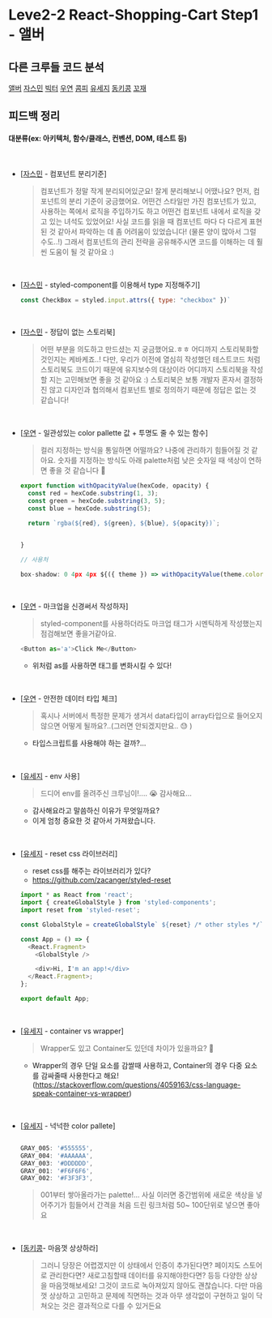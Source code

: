 # Leve2-2 React-Shopping-Cart Step1 - 앨버

## 다른 크루들 코드 분석

[앨버](https://github.com/woowacourse/react-shopping-cart/pull/91)
[자스민](https://github.com/woowacourse/react-shopping-cart/pull/90)
[빅터](https://github.com/woowacourse/react-shopping-cart/pull/94)
[우연](https://github.com/woowacourse/react-shopping-cart/pull/93)
[콤피](https://github.com/woowacourse/react-shopping-cart/pull/87)
[유세지](https://github.com/woowacourse/react-shopping-cart/pull/92)
[동키콩](https://github.com/woowacourse/react-shopping-cart/pull/82)
[꼬재](https://github.com/woowacourse/react-shopping-cart/pull/83)

## 피드백 정리

#### 대분류(ex: 아키텍처, 함수/클래스, 컨벤션, DOM, 테스트 등)

<br>

- [[자스민](https://github.com/woowacourse/react-shopping-cart/pull/90#pullrequestreview-970699758) - 컴포넌트 분리기준]

  > 컴포넌트가 정말 작게 분리되어있군요! 잘게 분리해보니 어땠나요? 먼저, 컴포넌트의 분리 기준이 궁금했어요.
  > 어떤건 스타일만 가진 컴포넌트가 있고, 사용하는 쪽에서 로직을 주입하기도 하고 어떤건 컴포넌트 내에서 로직을 갖고 있는 녀석도 있었어요! 사실 코드를 읽을 때 컴포넌트 마다 다 다르게 표현된 것 같아서 파악하는 데 좀 어려움이 있었습니다! (물론 양이 많아서 그럴 수도..!) 그래서 컴포넌트의 관리 전략을 공유해주시면 코드를 이해하는 데 훨씬 도움이 될 것 같아요 :)

<br>

- [[자스민](https://github.com/woowacourse/react-shopping-cart/pull/90#discussion_r872939307) - styled-component를 이용해서 type 지정해주기]

  ```javascript
  const CheckBox = styled.input.attrs({ type: "checkbox" })`
  ```

<br>

- [[자스민](https://github.com/woowacourse/react-shopping-cart/pull/90#discussion_r872949730) - 정답이 없는 스토리북]

  > 어떤 부분을 의도하고 만드셨는 지 궁금했어요.ㅎㅎ 어디까지 스토리북화할 것인지는 케바케죠..! 다만, 우리가 이전에 열심히 작성했던 테스트코드 처럼 스토리북도 코드이기 때문에 유지보수의 대상이라 어디까지 스토리북을 작성할 지는 고민해보면 좋을 것 같아요 :)
  > 스토리북은 보통 개발자 혼자서 결정하진 않고 디자인과 협의해서 컴포넌트 별로 정의하기 때문에 정답은 없는 것 같습니다!

<br>

- [[우연](https://github.com/woowacourse/react-shopping-cart/pull/93#discussion_r873716546) - 일관성있는 color pallette 값 + 투명도 줄 수 있는 함수]

  > 컬러 지정하는 방식을 통일하면 어떨까요?
  > 나중에 관리하기 힘들어질 것 같아요.
  > 숫자를 지정하는 방식도 아래 palette처럼 낮은 숫자일 때 색상이 연하면 좋을 것 같습니다 🙁

  ```javascript
  export function withOpacityValue(hexCode, opacity) {
    const red = hexCode.substring(1, 3);
    const green = hexCode.substring(3, 5);
    const blue = hexCode.substring(5);

    return `rgba(${red}, ${green}, ${blue}, ${opacity})`;


  }

  // 사용처

  box-shadow: 0 4px 4px ${({ theme }) => withOpacityValue(theme.colors['BLACK_002'], 0.3)};
  ```

<br>

- [[우연](https://github.com/woowacourse/react-shopping-cart/pull/93#discussion_r872942113) - 마크업을 신경써서 작성하자]

  > styled-component를 사용하더라도 마크업 태그가 시멘틱하게 작성했는지 점검해보면 좋을거같아요.

  ```javascript
  <Button as='a'>Click Me</Button>
  ```

  - 위처럼 as를 사용하면 태그를 변화시킬 수 있다!

<br>

- [[우연](https://github.com/woowacourse/react-shopping-cart/pull/93#discussion_r872942447) - 안전한 데이터 타입 체크]

  > 혹시나 서버에서 특정한 문제가 생겨서 data타입이 array타입으로 들어오지 않으면 어떻게 될까요?..(그러면 안되겠지만요.. 😓 )

  - 타입스크립트를 사용해야 하는 걸까?...

<br>

- [[유세지](https://github.com/woowacourse/react-shopping-cart/pull/92#discussion_r873051742) - env 사용]

  > 드디어 env를 올려주신 크루님이!.... 😭
  > 감사해요...

  - 감사해요라고 말씀하신 이유가 무엇일까요?
  - 이게 엄청 중요한 것 같아서 가져왔습니다.

<br>

- [[유세지](https://github.com/woowacourse/react-shopping-cart/pull/92#discussion_r873054731) - reset css 라이브러리]

  - reset css를 해주는 라이브러리가 있다?
  - https://github.com/zacanger/styled-reset

  ```javascript
  import * as React from 'react';
  import { createGlobalStyle } from 'styled-components';
  import reset from 'styled-reset';

  const GlobalStyle = createGlobalStyle` ${reset} /* other styles */`;

  const App = () => {
    <React.Fragment>
      <GlobalStyle />

      <div>Hi, I'm an app!</div>
    </React.Fragment>;
  };

  export default App;
  ```

  <br>

- [[유세지](https://github.com/woowacourse/react-shopping-cart/pull/92#discussion_r873059944) - container vs wrapper]

  > Wrapper도 있고 Container도 있던데 차이가 있을까요? 🤔

  - Wrapper의 경우 단일 요소를 감쌀때 사용하고, Container의 경우 다중 요소를 감싸줄때 사용한다고 해요! (https://stackoverflow.com/questions/4059163/css-language-speak-container-vs-wrapper)

<br>

- [[유세지](https://github.com/woowacourse/react-shopping-cart/pull/92#discussion_r873643126) - 넉넉한 color pallete]

  ```javascript

  GRAY_005: '#555555',
  GRAY_004: '#AAAAAA',
  GRAY_003: '#DDDDDD',
  GRAY_001: '#F6F6F6',
  GRAY_002: '#F3F3F3',

  ```

  > 001부터 쌓아올라가는 palette!...
  > 사실 이러면 중간범위에 새로운 색상을 넣어주기가 힘들어서 간격을 처음 드린 링크처럼 50~ 100단위로 넣으면 좋아요

<br>

- [[동키콩](https://github.com/woowacourse/react-shopping-cart/pull/82)- 마음껏 상상하라]

  > 그러니 당장은 어렵겠지만 이 상태에서 인증이 추가된다면? 페이지도 스토어로 관리한다면? 새로고침할때 데이터를 유지해야한다면? 등등 다양한 상상을 마음껏해보세요!
  > 그것이 코드로 녹아져있지 않아도 괜찮습니다.
  > 다만 마음껏 상상하고 고민하고 문제에 직면하는 것과 아무 생각없이 구현하고 일이 닥쳐오는 것은 결과적으로 다를 수 있거든요
